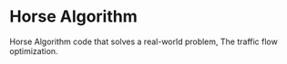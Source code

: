 # Horse Algorithm

Horse Algorithm code that solves a real-world problem, The traffic flow optimization. 
